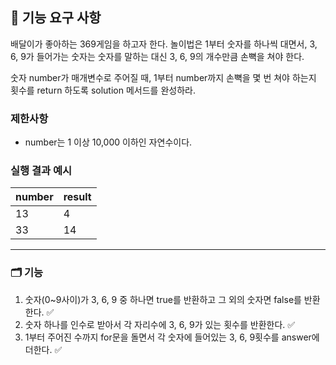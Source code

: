 ## 🚀 기능 요구 사항

배달이가 좋아하는 369게임을 하고자 한다. 놀이법은 1부터 숫자를 하나씩 대면서, 3, 6, 9가 들어가는 숫자는 숫자를 말하는 대신 3, 6, 9의 개수만큼 손뼉을 쳐야 한다.

숫자 number가 매개변수로 주어질 때, 1부터 number까지 손뼉을 몇 번 쳐야 하는지 횟수를 return 하도록 solution 메서드를 완성하라.

### 제한사항

- number는 1 이상 10,000 이하인 자연수이다.

### 실행 결과 예시

| number | result |
| ------ | ------ |
| 13     | 4      |
| 33     | 14     |

---

### 🗂 기능

1. 숫자(0~9사이)가 3, 6, 9 중 하나면 true를 반환하고 그 외의 숫자면 false를 반환한다. ✅
2. 숫자 하나를 인수로 받아서 각 자리수에 3, 6, 9가 있는 횟수를 반환한다. ✅
3. 1부터 주어진 수까지 for문을 돌면서 각 숫자에 들어있는 3, 6, 9횟수를 answer에 더한다. ✅
